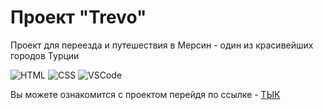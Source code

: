 <h1>Проект "Trevo"</h1>
<p>Проект для переезда и путешествия в Мерсин - один из красивейших городов Турции</p>

![HTML](https://img.shields.io/badge/HTML5-F07427?style=for-the-badge&logo=html5&logoColor=white)
![CSS](https://img.shields.io/badge/CSS3-52A7FC?style=for-the-badge&logo=css3&logoColor=white)
![VSCode](https://img.shields.io/badge/Visual_Studio_Code-0078D4?style=for-the-badge&logo=visual%20studio%20code&logoColor=white)

Вы можете ознакомится с проектом перейдя по ссылке - [ТЫК](https://lir00f.github.io/HTML5-CSS3/)
